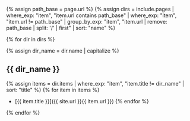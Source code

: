 {% assign path_base = page.url %}
{% assign dirs = include.pages
        | where_exp: "item", "item.url contains path_base"
        | where_exp: "item", "item.url != path_base"
        | group_by_exp: "item", "item.url | remove: path_base | split: '/' | first"
        | sort: "name" %}

{% for dir in dirs %}

  {% assign dir_name = dir.name | capitalize %}
  <h2 id="{{dir.name}}">{{ dir_name }}</h2>

  {% assign items = dir.items | where_exp: "item", "item.title != dir_name" | sort: "title" %}
  {% for item in items %}
  - [{{ item.title }}]({{ site.url }}{{ item.url }})
  {% endfor %}


{% endfor %}
